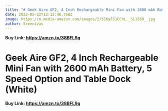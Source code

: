 ```yaml
---
title: "# Geek Aire GF2, 4 Inch Rechargeable Mini Fan with 2600 mAh Battery"
date: 2022-05-22T12:12:46.758Z
image: https://m.media-amazon.com/images/I/516yFS1CChL._SL1280_.jpg
author: Sreenivas
---
```

**Buy Link: https://amzn.to/38BFL9q**

<!--StartFragment-->

# Geek Aire GF2, 4 Inch Rechargeable Mini Fan with 2600 mAh Battery, 5 Speed Option and Table Dock (White)

<!--EndFragment-->

**Buy Link: https://amzn.to/38BFL9q**
